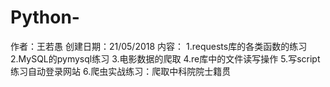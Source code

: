 # Python-
作者：王若愚
创建日期：21/05/2018
内容：
    1.requests库的各类函数的练习
    2.MySQL的pymysql练习
    3.电影数据的爬取
    4.re库中的文件读写操作
    5.写script练习自动登录网站
    6.爬虫实战练习：爬取中科院院士籍贯
